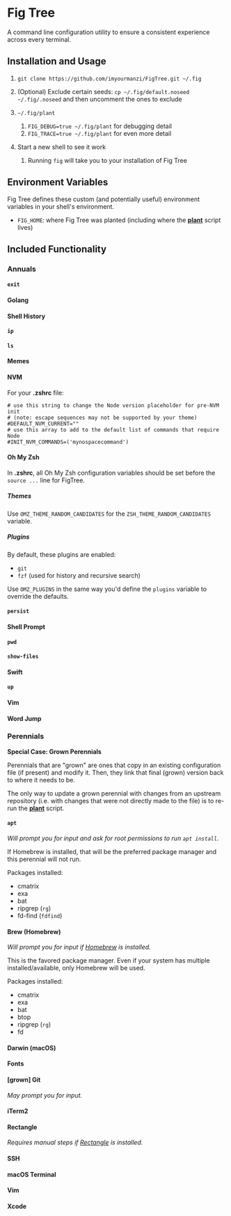 # Fig Tree

A command line configuration utility to ensure a consistent experience across every terminal.

## Installation and Usage

1. `git clone https://github.com/imyourmanzi/FigTree.git ~/.fig`

1. (Optional) Exclude certain seeds: `cp ~/.fig/default.noseed ~/.fig/.noseed` and then uncomment the ones to exclude

1. `~/.fig/plant`

   1. `FIG_DEBUG=true ~/.fig/plant` for debugging detail
   1. `FIG_TRACE=true ~/.fig/plant` for even more detail

1. Start a new shell to see it work
   1. Running `fig` will take you to your installation of Fig Tree

## Environment Variables

Fig Tree defines these custom (and potentially useful) environment variables in your shell's environment.

- `FIG_HOME`: where Fig Tree was planted (including where the [**plant**](/plant) script lives)

## Included Functionality

### Annuals

#### `exit`

#### Golang

#### Shell History

#### `ip`

#### `ls`

#### Memes

#### NVM

For your **.zshrc** file:

```shell
# use this string to change the Node version placeholder for pre-NVM init
# (note: escape sequences may not be supported by your theme)
#DEFAULT_NVM_CURRENT=""
# use this array to add to the default list of commands that require Node
#INIT_NVM_COMMANDS=('mynospacecommand')
```

#### Oh My Zsh

In **.zshrc**, all Oh My Zsh configuration variables should be set before the `source ...` line for FigTree.

##### Themes

Use `OMZ_THEME_RANDOM_CANDIDATES` for the `ZSH_THEME_RANDOM_CANDIDATES` variable.

##### Plugins

By default, these plugins are enabled:

- `git`
- `fzf` (used for history and recursive search)

Use `OMZ_PLUGINS` in the same way you'd define the `plugins` variable to override the defaults.

#### `persist`

#### Shell Prompt

#### `pwd`

#### `show-files`

#### Swift

#### `up`

#### Vim

#### Word Jump

### Perennials

**Special Case: Grown Perennials**

Perennials that are "grown" are ones that copy in an existing configuration file (if present) and modify it. Then, they link that final (grown) version back to where it needs to be.

The only way to update a grown perennial with changes from an upstream repository (i.e. with changes that were not directly made to the file) is to re-run the [**plant**](/plant) script.

#### `apt`

_Will prompt you for input and ask for root permissions to run `apt install`._

If Homebrew is installed, that will be the preferred package manager and this perennial will not run.

Packages installed:

- cmatrix
- exa
- bat
- ripgrep (`rg`)
- fd-find (`fdfind`)

#### Brew (Homebrew)

_Will prompt you for input if [Homebrew](brew.sh) is installed._

This is the favored package manager. Even if your system has multiple installed/available, only Homebrew will be used.

Packages installed:

- cmatrix
- exa
- bat
- btop
- ripgrep (`rg`)
- fd

#### Darwin (macOS)

#### Fonts

#### [grown] Git

_May prompt you for input._

#### iTerm2

#### Rectangle

_Requires manual steps if [Rectangle](https://github.com/rxhanson/Rectangle) is installed._

#### SSH

#### macOS Terminal

#### Vim

#### Xcode
